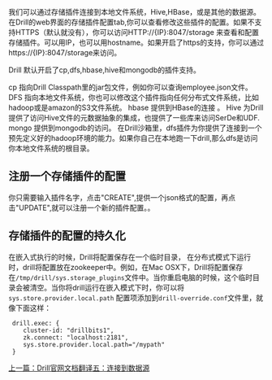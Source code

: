 我们可以通过存储插件连接到本地文件系统，Hive,HBase，或是其他的数据源。在Drill的web界面的存储插件配置tab,你可以查看修改这些插件的配置。如果不支持HTTPS（默认就没有），你可以访问HTTP://{IP}:8047/storage 来查看和配置存储插件。可以用IP，也可以用hostname。如果开启了https的支持，你可以通过https://{IP}:8047/storage来访问。

Drill 默认开启了cp,dfs,hbase,hive和mongodb的插件支持。

cp 指向Drill Classpath里的jar包文件，例如你可以查询employee.json文件。
DFS 指向本地文件系统，你也可以修改这个插件指向任何分布式文件系统，比如hadoop或是amazon的S3文件系统。
hbase 提供到HBase的连接 。
Hive 为Drill提供了访问Hive文件的元数据抽象的集成，也提供了一些库来访问SerDe和UDF.
mongo 提供到mongodb的访问。
在Drill沙箱里，dfs插件为你提供了连接到一个预先定义好的hadoop环境的能力。如果你自己在本地跑一下drill,那么dfs是访问你本地文件系统的根目录。

## 注册一个存储插件的配置
你只需要输入插件名字，点击"CREATE",提供一个json格式的配置，再点击"UPDATE",就可以注册一个新的插件配置。。

## 存储插件的配置的持久化
在嵌入式执行的时候，Drill将配置保存在一个临时目录， 在分布式模式下运行时，drill将配置放在zookeeper中。例如，在Mac OSX下，Drill将配置保存在`/tmp/drill/sys.storage_plugins`文件中。当你重启电脑的时候，这个临时目录会被清空。当你将drill运行在嵌入模式下时，你可以将`sys.store.provider.local.path` 配置项添加到`drill-override.conf`文件里，就像下面这样：
```
 drill.exec: {
    cluster-id: "drillbits1",
    zk.connect: "localhost:2181",
    sys.store.provider.local.path="/mypath"
 }
 ```

 [上一篇：Drill官网文档翻译五：连接到数据源](连接到数据源.md)
